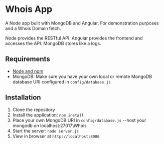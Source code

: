 # Whois App

A Node app built with MongoDB and Angular. For demonstration purposes and a Whois Domain fetch.

Node provides the RESTful API. Angular provides the frontend and accesses the API. MongoDB stores like a logs.

## Requirements

- [Node and npm](http://nodejs.org)
- MongoDB: Make sure you have your own local or remote MongoDB database URI configured in `config/database.js`

## Installation

1. Clone the repository
2. Install the application: `npm install`
3. Place your own MongoDB URI in `config/database.js` --host your mongodb on localhost:27017\Whois
4. Start the server: `node server.js`
5. View in browser at `http://localhost:8080`
